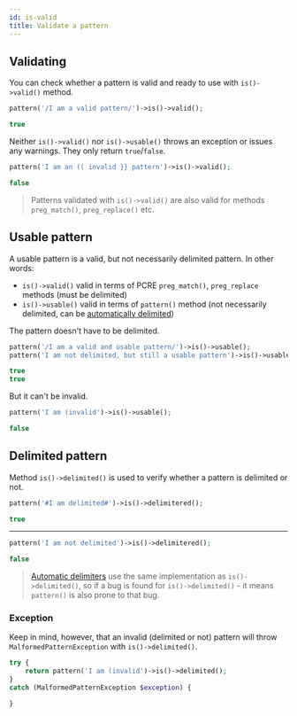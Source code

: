 ```yaml
---
id: is-valid
title: Validate a pattern
---
```


## Validating

You can check whether a pattern is valid and ready to use with `is()->valid()` method.

<!--DOCUSAURUS_CODE_TABS-->
<!--T-Regx-->
```php
pattern('/I am a valid pattern/')->is()->valid();
```
<!--END_DOCUSAURUS_CODE_TABS-->
<!--Result-Value-->

```php
true
```

Neither `is()->valid()` nor `is()->usable()` throws an exception or issues any warnings. They only return `true`/`false`.

<!--DOCUSAURUS_CODE_TABS-->
<!--T-Regx-->
```php
pattern('I am an (( invalid }} pattern')->is()->valid();
```
<!--END_DOCUSAURUS_CODE_TABS-->
<!--Result-Value-->

```php
false
```

> Patterns validated with `is()->valid()` are also valid for methods `preg_match()`, `preg_replace()` etc.

## Usable pattern

A usable pattern is a valid, but not necessarily delimited pattern. In other words:
 - `is()->valid()` valid in terms of PCRE `preg_match()`, `preg_replace` methods (must be delimited)
 - `is()->usable()` valid in terms of `pattern()` method (not necessarily delimited, can be [automatically delimited](delimiters.md))

The pattern doesn't have to be delimited.

<!--DOCUSAURUS_CODE_TABS-->
<!--T-Regx-->
```php
pattern('/I am a valid and usable pattern/')->is()->usable();
pattern('I am not delimited, but still a usable pattern')->is()->usable();
```
<!--T-Regx:{packed-return-from-end(2)}-->
<!--END_DOCUSAURUS_CODE_TABS-->
<!--Result-Value-->

```php
true
true
```
<!--Result-Value:{packed-return-from-end(2)}-->

But it can't be invalid.

<!--DOCUSAURUS_CODE_TABS-->
<!--T-Regx-->
```php
pattern('I am (invalid')->is()->usable();
```
<!--END_DOCUSAURUS_CODE_TABS-->
<!--Result-Value-->

```php
false
```

## Delimited pattern

Method `is()->delimited()` is used to verify whether a pattern is delimited or not.

<!--DOCUSAURUS_CODE_TABS-->
<!--T-Regx-->
```php
pattern('#I am delimited#')->is()->delimitered();
```
<!--END_DOCUSAURUS_CODE_TABS-->
<!--Result-Value-->

```php
true
```

---

<!--DOCUSAURUS_CODE_TABS-->
<!--T-Regx-->
```php
pattern('I am not delimited')->is()->delimitered();
```
<!--END_DOCUSAURUS_CODE_TABS-->
<!--Result-Value-->

```php
false
```

> [Automatic delimiters](delimiters.md) use the same implementation as `is()->delimited()`, so if a bug is found
> for `is()->delimited()` - it means `pattern()` is also prone to that bug.

### Exception

Keep in mind, however, that an invalid (delimited or not) pattern will 
throw `MalformedPatternException` with `is()->delimited()`.

```php
try {
    return pattern('I am (invalid')->is()->delimited();
}
catch (MalformedPatternException $exception) {

}
```
